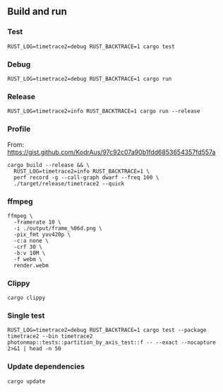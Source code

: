 
## Build and run

### Test

```
RUST_LOG=timetrace2=debug RUST_BACKTRACE=1 cargo test
```

### Debug

```
RUST_LOG=timetrace2=debug RUST_BACKTRACE=1 cargo run
```

### Release

```
RUST_LOG=timetrace2=info RUST_BACKTRACE=1 cargo run --release
```

### Profile

From: https://gist.github.com/KodrAus/97c92c07a90b1fdd6853654357fd557a

```
cargo build --release && \
  RUST_LOG=timetrace2=info RUST_BACKTRACE=1 \
  perf record -g --call-graph dwarf --freq 100 \
  ./target/release/timetrace2 --quick
```

### ffmpeg

```
ffmpeg \
  -framerate 10 \
  -i ./output/frame_%06d.png \
  -pix_fmt yuv420p \
  -c:a none \
  -crf 30 \
  -b:v 10M \
  -f webm \
  render.webm
```

### Clippy

```
cargo clippy
```

### Single test

```
RUST_LOG=timetrace2=debug RUST_BACKTRACE=1 cargo test --package timetrace2 --bin timetrace2 photonmap::tests::partition_by_axis_test::f -- --exact --nocapture 2>&1 | head -n 50
```

### Update dependencies

```
cargo update
```
